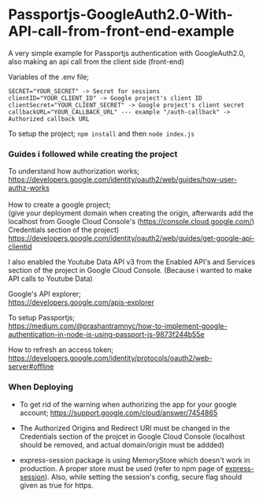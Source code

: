 # Passportjs-GoogleAuth2.0-With-API-call-from-front-end-example
A very simple example for Passportjs authentication with GoogleAuth2.0, also making an api call from the client side (front-end)

Variables of the .env file;
```
SECRET="YOUR_SECRET" -> Secret for sessions
clientID="YOUR_CLIENT_ID" -> Google project's client ID
clientSecret="YOUR_CLIENT_SECRET" -> Google project's client secret
callbackURL="YOUR_CALLBACK_URL" --- example "/auth-callback" -> Authorized callback URL
```

To setup the project;
`npm install` and then `node index.js`

### Guides i followed while creating the project

To understand how authorization works; <br>
https://developers.google.com/identity/oauth2/web/guides/how-user-authz-works <br> <br>
How to create a google project; <br>
(give your deployment domain when creating the origin, afterwards add the localhost from Google Cloud Console's (https://console.cloud.google.com/) Credentials section of the project) <br>
https://developers.google.com/identity/oauth2/web/guides/get-google-api-clientid

I also enabled the Youtube Data API v3 from the Enabled API's and Services section of the project in Google Cloud Console. (Because i wanted to make API calls to Youtube Data)

Google's API explorer; <br>
https://developers.google.com/apis-explorer

To setup Passportjs; <br>
https://medium.com/@prashantramnyc/how-to-implement-google-authentication-in-node-js-using-passport-js-9873f244b55e

How to refresh an access token; <br>
https://developers.google.com/identity/protocols/oauth2/web-server#offline

### When Deploying

- To get rid of the warning when authorizing the app for your google account;
https://support.google.com/cloud/answer/7454865

- The Authorized Origins and Redirect URI must be changed in the Credentials section of the projcet in Google Cloud Console (localhost should be removed, and actual domain/origin must be addded)

- express-session package is using MemoryStore which doesn't work in production. A proper store must be used (refer to npm page of [express-session](https://www.npmjs.com/package/express-session)). Also, while setting the session's config, secure flag should given as true for https.
